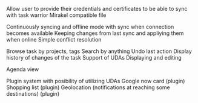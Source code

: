 Allow user to provide their credentials and certificates to be able to sync with task warrior
    Mirakel compatible file

Continuously syncing and offline mode with sync when connection becomes available
    Keeping changes from last sync and appliying them when online
    Simple conflict resolution

Browse task by projects, tags
Search by anything
Undo last action
Display history of changes of the task
Support of UDAs
    Displaying and editing

Agenda view

Plugin system with posibility of utilizing UDAs
    Google now card (plugin)
    Shopping list (plugin)
    Geolocation (notifications at reaching some destinations) (plugin)

